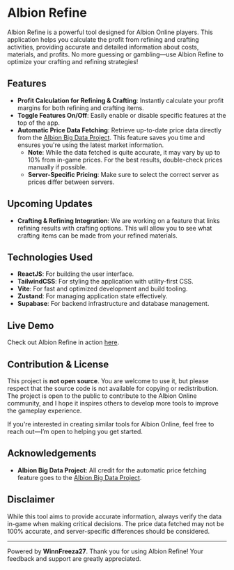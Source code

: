 # Albion Refine

Albion Refine is a powerful tool designed for Albion Online players. This application helps you calculate the profit from refining and crafting activities, providing accurate and detailed information about costs, materials, and profits. No more guessing or gambling—use Albion Refine to optimize your crafting and refining strategies!

## Features

- **Profit Calculation for Refining & Crafting**: Instantly calculate your profit margins for both refining and crafting items.
- **Toggle Features On/Off**: Easily enable or disable specific features at the top of the app.
- **Automatic Price Data Fetching**: Retrieve up-to-date price data directly from the [Albion Big Data Project](https://www.albion-online-data.com). This feature saves you time and ensures you're using the latest market information.
  - **Note**: While the data fetched is quite accurate, it may vary by up to 10% from in-game prices. For the best results, double-check prices manually if possible.
  - **Server-Specific Pricing**: Make sure to select the correct server as prices differ between servers.

## Upcoming Updates

- **Crafting & Refining Integration**: We are working on a feature that links refining results with crafting options. This will allow you to see what crafting items can be made from your refined materials.

## Technologies Used

- **ReactJS**: For building the user interface.
- **TailwindCSS**: For styling the application with utility-first CSS.
- **Vite**: For fast and optimized development and build tooling.
- **Zustand**: For managing application state effectively.
- **Supabase**: For backend infrastructure and database management.

## Live Demo

Check out Albion Refine in action [here](https://albion-refine.vercel.app).

## Contribution & License

This project is **not open source**. You are welcome to use it, but please respect that the source code is not available for copying or redistribution. The project is open to the public to contribute to the Albion Online community, and I hope it inspires others to develop more tools to improve the gameplay experience.

If you're interested in creating similar tools for Albion Online, feel free to reach out—I’m open to helping you get started.

## Acknowledgements

- **Albion Big Data Project**: All credit for the automatic price fetching feature goes to the [Albion Big Data Project](https://www.albion-online-data.com).

## Disclaimer

While this tool aims to provide accurate information, always verify the data in-game when making critical decisions. The price data fetched may not be 100% accurate, and server-specific differences should be considered.

---

Powered by **WinnFreeza27**. Thank you for using Albion Refine! Your feedback and support are greatly appreciated.
